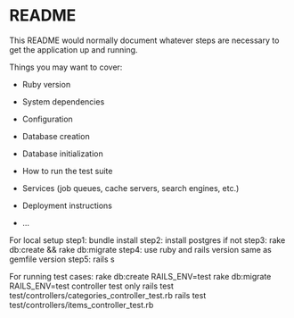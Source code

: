 # README

This README would normally document whatever steps are necessary to get the
application up and running.

Things you may want to cover:

* Ruby version

* System dependencies

* Configuration

* Database creation

* Database initialization

* How to run the test suite

* Services (job queues, cache servers, search engines, etc.)

* Deployment instructions

* ...

For local setup
step1: bundle install
step2: install postgres if not
step3: rake db:create && rake db:migrate
step4: use ruby and rails version same as gemfile version
step5: rails s

For running test cases:
rake db:create RAILS_ENV=test
rake db:migrate RAILS_ENV=test
controller test only
rails test test/controllers/categories_controller_test.rb
rails test test/controllers/items_controller_test.rb
